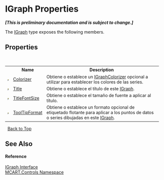 # IGraph Properties
 _**\[This is preliminary documentation and is subject to change.\]**_

The <a href="f404b7dc-823a-2f22-0c4b-cf8c732ef3e1">IGraph</a> type exposes the following members.


## Properties
&nbsp;<table><tr><th></th><th>Name</th><th>Description</th></tr><tr><td>![Public property](media/pubproperty.gif "Public property")</td><td><a href="c1f5270b-4b89-309c-e8ed-b9825e694fda">Colorizer</a></td><td>
Obtiene o establece un <a href="bae77a51-19e2-3ee3-611d-978e726bd6dd">IGraphColorizer</a> opcional a utilizar para establecer los colores de las series.</td></tr><tr><td>![Public property](media/pubproperty.gif "Public property")</td><td><a href="99cb0b7e-b986-768b-d32b-203361919b66">Title</a></td><td>
Obtiene o establece el título de este <a href="f404b7dc-823a-2f22-0c4b-cf8c732ef3e1">IGraph</a>.</td></tr><tr><td>![Public property](media/pubproperty.gif "Public property")</td><td><a href="02419d1f-be57-1b68-eba7-2a4538ec63e6">TitleFontSize</a></td><td>
Obtiene o establece el tamaño de fuente a aplicar al título.</td></tr><tr><td>![Public property](media/pubproperty.gif "Public property")</td><td><a href="d425ddce-fc77-3961-9e9d-80564eadee30">ToolTipFormat</a></td><td>
Obtiene o establece un formato opcional de etiquetado flotante para aplicar a los puntos de datos o series dibujadas en este <a href="f404b7dc-823a-2f22-0c4b-cf8c732ef3e1">IGraph</a>.</td></tr></table>&nbsp;
<a href="#igraph-properties">Back to Top</a>

## See Also


#### Reference
<a href="f404b7dc-823a-2f22-0c4b-cf8c732ef3e1">IGraph Interface</a><br /><a href="1c9d7a8e-81d4-838a-f87d-7379b253b6ce">MCART.Controls Namespace</a><br />